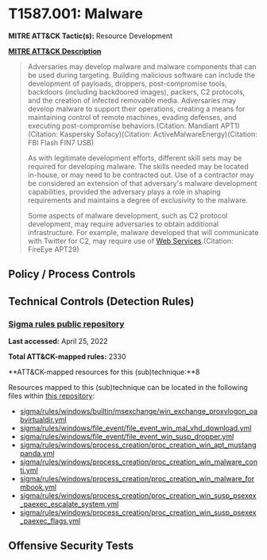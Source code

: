 # T1587.001: Malware
**MITRE ATT&CK Tactic(s):** Resource Development

**[MITRE ATT&CK Description](https://attack.mitre.org/techniques/T1587/001)**
<blockquote>Adversaries may develop malware and malware components that can be used during targeting. Building malicious software can include the development of payloads, droppers, post-compromise tools, backdoors (including backdoored images), packers, C2 protocols, and the creation of infected removable media. Adversaries may develop malware to support their operations, creating a means for maintaining control of remote machines, evading defenses, and executing post-compromise behaviors.(Citation: Mandiant APT1)(Citation: Kaspersky Sofacy)(Citation: ActiveMalwareEnergy)(Citation: FBI Flash FIN7 USB)

As with legitimate development efforts, different skill sets may be required for developing malware. The skills needed may be located in-house, or may need to be contracted out. Use of a contractor may be considered an extension of that adversary's malware development capabilities, provided the adversary plays a role in shaping requirements and maintains a degree of exclusivity to the malware.

Some aspects of malware development, such as C2 protocol development, may require adversaries to obtain additional infrastructure. For example, malware developed that will communicate with Twitter for C2, may require use of [Web Services](https://attack.mitre.org/techniques/T1583/006).(Citation: FireEye APT29)</blockquote>
## Policy / Process Controls
## Technical Controls (Detection Rules)
### [Sigma rules public repository](https://github.com/SigmaHQ/sigma)
**Last accessed:** April 25, 2022

**Total ATT&CK-mapped rules:** 2330

**ATT&CK-mapped resources for this (sub)technique:**8

Resources mapped to this (sub)technique can be located in the following files within [this repository](https://github.com/SigmaHQ/sigma/tree/master/rules):

* [sigma/rules/windows/builtin/msexchange/win_exchange_proxylogon_oabvirtualdir.yml](https://github.com/SigmaHQ/sigma/blob/master/rules/windows/builtin/msexchange/win_exchange_proxylogon_oabvirtualdir.yml)
* [sigma/rules/windows/file_event/file_event_win_mal_vhd_download.yml](https://github.com/SigmaHQ/sigma/blob/master/rules/windows/file_event/file_event_win_mal_vhd_download.yml)
* [sigma/rules/windows/file_event/file_event_win_susp_dropper.yml](https://github.com/SigmaHQ/sigma/blob/master/rules/windows/file_event/file_event_win_susp_dropper.yml)
* [sigma/rules/windows/process_creation/proc_creation_win_apt_mustangpanda.yml](https://github.com/SigmaHQ/sigma/blob/master/rules/windows/process_creation/proc_creation_win_apt_mustangpanda.yml)
* [sigma/rules/windows/process_creation/proc_creation_win_malware_conti.yml](https://github.com/SigmaHQ/sigma/blob/master/rules/windows/process_creation/proc_creation_win_malware_conti.yml)
* [sigma/rules/windows/process_creation/proc_creation_win_malware_formbook.yml](https://github.com/SigmaHQ/sigma/blob/master/rules/windows/process_creation/proc_creation_win_malware_formbook.yml)
* [sigma/rules/windows/process_creation/proc_creation_win_susp_psexex_paexec_escalate_system.yml](https://github.com/SigmaHQ/sigma/blob/master/rules/windows/process_creation/proc_creation_win_susp_psexex_paexec_escalate_system.yml)
* [sigma/rules/windows/process_creation/proc_creation_win_susp_psexex_paexec_flags.yml](https://github.com/SigmaHQ/sigma/blob/master/rules/windows/process_creation/proc_creation_win_susp_psexex_paexec_flags.yml)


## Offensive Security Tests
